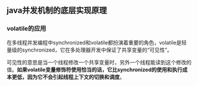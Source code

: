 ## java并发机制的底层实现原理
### volatile的应用
在多线程并发编程中synchronized和volatile都扮演着重要的角色，volatile是轻量级的synchronized，它在多处理器开发中保证了共享变量的“可见性”。

可见性的意思是当一个线程修改一个共享变量时，另外一个线程能读到这个修改的值。**如果volatile变量修饰符使用恰当的话，它比synchronized的使用和执行成本更低，因为它不会引起线程上下文的切换和调度**。